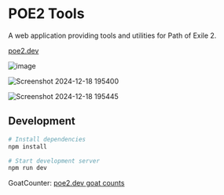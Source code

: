 # POE2 Tools

A web application providing tools and utilities for Path of Exile 2.

[poe2.dev](https://poe2.dev)

![image](https://github.com/user-attachments/assets/486cb308-a49c-4b5c-8831-ed7bf2b8dcef)

![Screenshot 2024-12-18 195400](https://github.com/user-attachments/assets/b93495a1-c1f5-4487-b2ac-412d3e2ae129)

![Screenshot 2024-12-18 195445](https://github.com/user-attachments/assets/9f8eec89-0f7c-42e6-8891-4949d1750905)

## Development

```bash
# Install dependencies
npm install

# Start development server
npm run dev
```

GoatCounter: [poe2.dev goat counts](https://poe2.goatcounter.com/)
